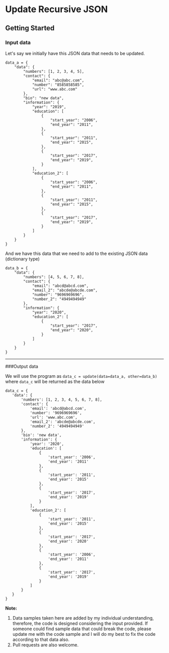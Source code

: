 # Update Recursive JSON

## Getting Started

### Input data

Let's say we initially have this JSON data that needs to be updated.
```text
data_a = {
    "data": {
        "numbers": [1, 2, 3, 4, 5],
        "contact": {
            "email": "abc@abc.com",
            "number": "8585858585",
            "url": "www.abc.com"
        },
        "bio": "new data",
        "information": {
            "year": "2019",
            "education": [
                {
                    "start_year": "2006",
                    "end_year": "2011",
                },
                {
                    "start_year": "2011",
                    "end_year": "2015",
                },
                {
                    "start_year": "2017",
                    "end_year": "2019",
                }
            ],
            "education_2": [
                {
                    "start_year": "2006",
                    "end_year": "2011",
                },
                {
                    "start_year": "2011",
                    "end_year": "2015",
                },
                {
                    "start_year": "2017",
                    "end_year": "2019",
                }
            ]
        }
    }
}
```

And we have this data that we need to add to the existing JSON data (dictionary type)

```buildoutcfg
data_b = {
    "data": {
        "numbers": [4, 5, 6, 7, 8],
        "contact": {
            "email": "abcd@abcd.com",
            "email_2": "abcde@abcde.com",
            "number": "9696969696",
            "number_2": "4949494949"
        },
        "information": {
            "year": "2020",
            "education_2": [
                {
                    "start_year": "2017",
                    "end_year": "2020",
                }
            ]
        }
    }
}
```
---
###Output data

 We will use the program as `data_c = update(data=data_a, other=data_b)` where `data_c` will be returned as the data below
 
 ```buildoutcfg
data_c = {
    'data': {
        'numbers': [1, 2, 3, 4, 5, 6, 7, 8], 
        'contact': {
            'email': 'abcd@abcd.com', 
            'number': '9696969696', 
            'url': 'www.abc.com', 
            'email_2': 'abcde@abcde.com', 
            'number_2': '4949494949'
        },
        'bio': 'new data', 
        'information': {
            'year': '2020', 
            'education': [
                {
                    'start_year': '2006',
                    'end_year': '2011'
                },
                {
                    'start_year': '2011',
                    'end_year': '2015'
                }, 
                {
                    'start_year': '2017', 
                    'end_year': '2019'
                }
            ], 
            'education_2': [
                {
                    'start_year': '2011', 
                    'end_year': '2015'
                }, 
                {
                    'start_year': '2017', 
                    'end_year': '2020'
                }, 
                {
                    'start_year': '2006', 
                    'end_year': '2011'
                }, 
                {
                    'start_year': '2017', 
                    'end_year': '2019'
                }
            ]
        }
    }
}
```

**Note:** 
1. Data samples taken here are added by my individual understanding, therefore, the code is designed considering the input provided. If someone could find sample data that could break the code, please update me with the code sample and I will do my best to fix the code according to that data also.
2. Pull requests are also welcome.